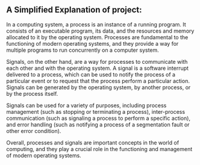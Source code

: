 A Simplified Explanation of project:
------------------------------------

In a computing system, a process is an instance of a running program.
It consists of an executable program, its data, and the resources
and memory allocated to it by the operating system.
Processes are fundamental to the functioning of modern operating
systems, and they provide a way for multiple programs to run
concurrently on a computer system.

Signals, on the other hand, are a way for processes to communicate
with each other and with the operating system. A signal is a software
interrupt delivered to a process, which can be used to notify the
process of a particular event or to request that the process perform
a particular action. Signals can be generated by the operating system,
by another process, or by the process itself.

Signals can be used for a variety of purposes, including process
management (such as stopping or terminating a process), inter-process
communication (such as signaling a process to perform a specific action),
and error handling (such as notifying a process of a segmentation fault
or other error condition).

Overall, processes and signals are important concepts in the world of
computing, and they play a crucial role in the functioning and management
of modern operating systems.
